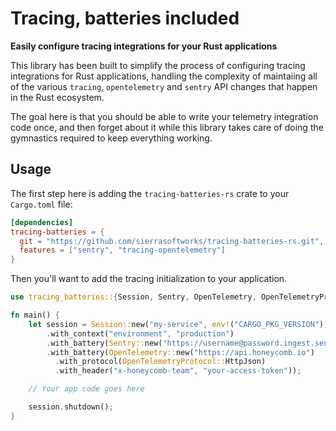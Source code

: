 # Tracing, batteries included
**Easily configure tracing integrations for your Rust applications**

This library has been built to simplify the process of configuring tracing
integrations for Rust applications, handling the complexity of maintaiing
all of the various `tracing`, `opentelemetry` and `sentry` API changes that
happen in the Rust ecosystem.

The goal here is that you should be able to write your telemetry integration
code once, and then forget about it while this library takes care of doing
the gymnastics required to keep everything working.

## Usage
The first step here is adding the `tracing-batteries-rs` crate to your
`Cargo.toml` file:

```toml
[dependencies]
tracing-batteries = {
  git = "https://github.com/sierrasoftworks/tracing-batteries-rs.git",
  features = ["sentry", "tracing-opentelemetry"]
}
```

Then you'll want to add the tracing initialization to your application.

```rust
use tracing_batteries::{Session, Sentry, OpenTelemetry, OpenTelemetryProtocol};

fn main() {
    let session = Session::new("my-service", env!("CARGO_PKG_VERSION"))
        .with_context("environment", "production")
        .with_battery(Sentry::new("https://username@password.ingest.sentry.io/project"))
        .with_battery(OpenTelemetry::new("https://api.honeycomb.io")
          .with_protocol(OpenTelemetryProtocol::HttpJson)
          .with_header("x-honeycomb-team", "your-access-token"));

    // Your app code goes here

    session.shutdown();
}
```
